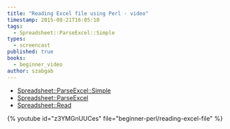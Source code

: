 ```yaml
---
title: "Reading Excel file using Perl - video"
timestamp: 2015-08-21T16:05:10
tags:
  - Spreadsheet::ParseExcel::Simple
types:
  - screencast
published: true
books:
  - beginner_video
author: szabgab
---
```



* [Spreadsheet::ParseExcel::Simple](https://metacpan.org/pod/Spreadsheet::ParseExcel::Simple)
* [Spreadsheet::ParseExcel](https://metacpan.org/pod/Spreadsheet::ParseExcel)
* [Spreadsheet::Read](https://metacpan.org/pod/Spreadsheet::Read)


{% youtube id="z3YMGnUUCes" file="beginner-perl/reading-excel-file" %}
